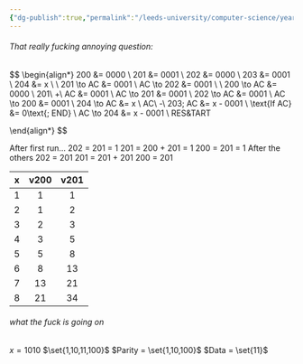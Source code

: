 ```yaml
---
{"dg-publish":true,"permalink":"/leeds-university/computer-science/year-1/computer-architecture/cw-1-notes/","tags":["Hidden"]}
---
```


###### That really fucking annoying question:

$$
\begin{align*}
200 &= 0000 \\
201 &= 0001 \\
202 &= 0000 \\
203 &= 0001 \\
204 &= x \\ \\
201 \to AC &= 0001 \\
AC \to 202 &= 0001 \\ \\
200 \to AC &= 0000 \\
201\ +\ AC &= 0001 \\
AC \to 201 &= 0001 \\
202 \to AC &= 0001 \\
AC \to 200 &= 0001 \\
204 \to AC &= x \\
AC\ -\ 203; AC &= x - 0001 \\
\text{If AC} &= 0\text{; END} \\
AC \to 204 &= x - 0001 \\
RES&TART

\end{align*}
$$

After first run...
202 = 201 = 1
201 = 200 + 201 = 1
200 = 201 = 1
After the others
202 = 201
201 = 201 + 201
200 = 201


| x | v200 | v201 |
|:-:|:-:|:-:|
|1|1|1|
|2|1|2|
|3|2|3|
|4|3|5|
|5|5|8|
|6|8|13|
|7|13|21|
|8|21|34|

###### what the fuck is going on
$x = 1010$
$\set{1,10,11,100}$
$Parity = \set{1,10,100}$
$Data = \set{11}$
